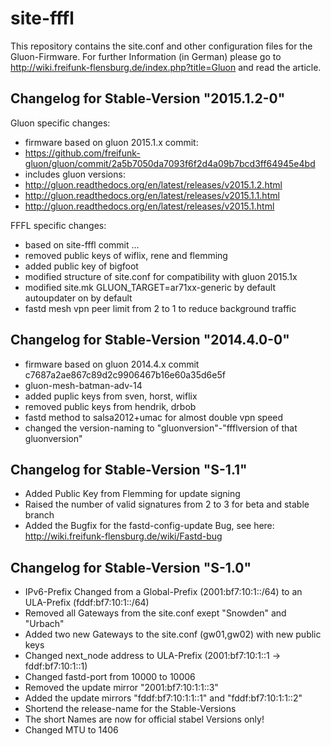 site-fffl
=========

This repository contains the site.conf and other configuration files for the Gluon-Firmware. For further Information (in German) please go to http://wiki.freifunk-flensburg.de/index.php?title=Gluon and read the article.

Changelog for Stable-Version "2015.1.2-0"
-----------------------------------------
Gluon specific changes:
* firmware based on gluon 2015.1.x commit:
* https://github.com/freifunk-gluon/gluon/commit/2a5b7050da7093f6f2d4a09b7bcd3ff64945e4bd
* includes gluon versions:
* http://gluon.readthedocs.org/en/latest/releases/v2015.1.2.html
* http://gluon.readthedocs.org/en/latest/releases/v2015.1.1.html
* http://gluon.readthedocs.org/en/latest/releases/v2015.1.html

FFFL specific changes:
* based on site-fffl commit ...
* removed public keys of wiflix, rene and flemming
* added public key of bigfoot
* modified structure of site.conf for compatibility with gluon 2015.1x
* modified site.mk GLUON_TARGET=ar71xx-generic  by default autoupdater on by default
* fastd mesh vpn peer limit from 2 to 1 to reduce background traffic

Changelog for Stable-Version "2014.4.0-0"
-----------------------------------------
* firmware based on gluon 2014.4.x commit c7687a2ae867c89d2c9906467b16e60a35d6e5f
* gluon-mesh-batman-adv-14
* added puplic keys from sven, horst, wiflix
* removed public keys from hendrik, drbob
* fastd method to salsa2012+umac for almost double vpn speed
* changed the version-naming to "gluonversion"-"ffflversion of that gluonversion"

Changelog for Stable-Version "S-1.1"
------------------------------------
* Added Public Key from Flemming for update signing
* Raised the number of valid signatures from 2 to 3 for beta and stable branch
* Added the Bugfix for the fastd-config-update Bug, see here: http://wiki.freifunk-flensburg.de/wiki/Fastd-bug

Changelog for Stable-Version "S-1.0"
------------------------------------
* IPv6-Prefix Changed from a Global-Prefix (2001:bf7:10:1::/64) to an ULA-Prefix (fddf:bf7:10:1::/64)
* Removed all Gateways from the site.conf exept "Snowden" and "Urbach"
* Added two new Gateways to the site.conf (gw01,gw02) with new public keys
* Changed next_node address to ULA-Prefix (2001:bf7:10:1::1 -> fddf:bf7:10:1::1)
* Changed fastd-port from 10000 to 10006
* Removed the update mirror "2001:bf7:10:1:1::3"
* Added the update mirrors "fddf:bf7:10:1:1::1" and "fddf:bf7:10:1:1::2"
* Shortend the release-name for the Stable-Versions
* The short Names are now for official stabel Versions only!
* Changed MTU to 1406
